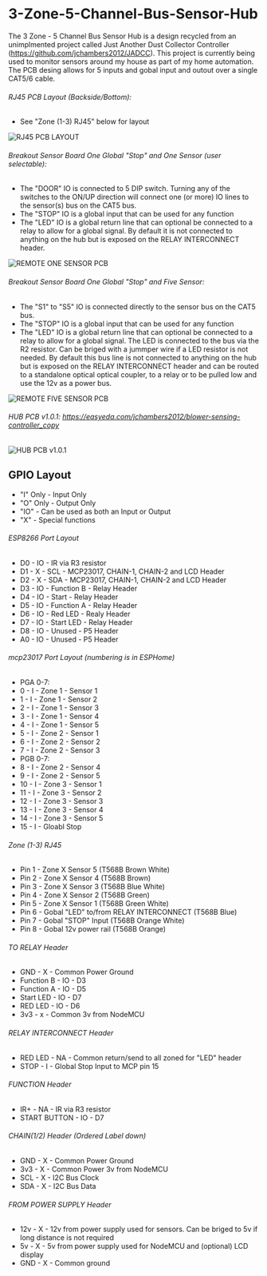 # 3-Zone-5-Channel-Bus-Sensor-Hub

The 3 Zone - 5 Channel Bus Sensor Hub is a design recycled from an unimplmented project called Just Another Dust Collector Controller (https://github.com/jchambers2012/JADCC).  This project is currently being used to monitor sensors around my house as part of my home automation.  The PCB desing allows for 5 inputs and gobal input and outout over a single CAT5/6 cable.


###### RJ45 PCB Layout (Backside/Bottom):
 - See "Zone (1-3) RJ45" below for layout
 
![RJ45 PCB LAYOUT](https://github.com/jchambers2012/3-Zone-5-Channel-Bus-Sensor-Hub/blob/master/Images/RJ45_PINOUT.jpg)

 ###### Breakout Sensor Board One Global "Stop" and One Sensor (user selectable):
 - The "DOOR" IO is connected to 5 DIP switch.  Turning any of the switches to the ON/UP direction will connect one (or more) IO lines to the sensor(s) bus on the CAT5 bus.
 - The "STOP" IO is a global input that can be used for any function
 - The "LED" IO is a global return line that can optional be connected to a relay to allow for a global signal.  By default it is not connected to anything on the hub but is exposed on the RELAY INTERCONNECT header.
 
![REMOTE ONE SENSOR PCB](https://github.com/jchambers2012/3-Zone-5-Channel-Bus-Sensor-Hub/blob/master/Images/REMOTE_1Z_1S.jpg)

###### Breakout Sensor Board One Global "Stop" and Five Sensor:
 - The "S1" to "S5" IO is connected directly to the sensor bus on the CAT5 bus.
 - The "STOP" IO is a global input that can be used for any function
 - The "LED" IO is a global return line that can optional be connected to a relay to allow for a global signal.  The LED is connected to the bus via the R2 resistor.  Can be briged with a jummper wire if a LED resistor is not needed.  By default this bus line is not connected to anything on the hub but is exposed on the RELAY INTERCONNECT header and can be routed to a standalone optical optical coupler, to a relay or to be pulled low and use the 12v as a power bus.
 
![REMOTE FIVE SENSOR PCB](https://github.com/jchambers2012/3-Zone-5-Channel-Bus-Sensor-Hub/blob/master/Images/REMOTE_1Z_5S.jpg)


###### HUB PCB v1.0.1: https://easyeda.com/jchambers2012/blower-sensing-controller_copy

![HUB PCB v1.0.1](https://github.com/jchambers2012/3-Zone-5-Channel-Bus-Sensor-Hub/blob/master/Images/PCB_HUB.jpg)

## GPIO Layout

- "I" Only - Input Only
- "O" Only - Output Only 
- "IO"     - Can be used as both an Input or Output 
- "X"      - Special functions

###### ESP8266 Port Layout
- D0 - IO - IR via R3 resistor
- D1 - X  - SCL        - MCP23017, CHAIN-1, CHAIN-2 and LCD Header
- D2 - X  - SDA        - MCP23017, CHAIN-1, CHAIN-2 and LCD Header
- D3 - IO - Function B - Relay Header
- D4 - IO - Start      - Relay Header
- D5 - IO - Function A - Relay Header
- D6 - IO - Red LED    - Realy Header
- D7 - IO - Start LED  - Relay Header
- D8 - IO - Unused     - P5 Header
- A0 - IO - Unused     - P5 Header

###### mcp23017 Port Layout (numbering is in ESPHome)
- PGA 0-7:
-  0 - I  - Zone 1 - Sensor 1
-  1 - I  - Zone 1 - Sensor 2
-  2 - I  - Zone 1 - Sensor 3
-  3 - I  - Zone 1 - Sensor 4
-  4 - I  - Zone 1 - Sensor 5 
-  5 - I  - Zone 2 - Sensor 1
-  6 - I  - Zone 2 - Sensor 2
-  7 - I  - Zone 2 - Sensor 3
- PGB 0-7:
-  8 - I  - Zone 2 - Sensor 4
-  9 - I  - Zone 2 - Sensor 5
- 10 - I  - Zone 3 - Sensor 1
- 11 - I  - Zone 3 - Sensor 2
- 12 - I  - Zone 3 - Sensor 3
- 13 - I  - Zone 3 - Sensor 4
- 14 - I  - Zone 3 - Sensor 5
- 15 - I  - Gloabl Stop

###### Zone (1-3) RJ45
- Pin 1 - Zone X Sensor 5 (T568B Brown White)
- Pin 2 - Zone X Sensor 4 (T568B Brown)
- Pin 3 - Zone X Sensor 3 (T568B Blue White)
- Pin 4 - Zone X Sensor 2 (T568B Green)
- Pin 5 - Zone X Sensor 1 (T568B Green White)
- Pin 6 - Gobal "LED" to/from RELAY INTERCONNECT (T568B Blue)
- Pin 7 - Gobal "STOP" Input (T568B Orange White)
- Pin 8 - Gobal 12v power rail (T568B Orange)

###### TO RELAY Header
- GND        - X - Common Power Ground
- Function B - IO - D3
- Function A - IO - D5
- Start LED  - IO - D7
- RED LED    - IO - D6
- 3v3        - x  - Common 3v from NodeMCU

###### RELAY INTERCONNECT Header
- RED LED - NA - Common return/send to all zoned for "LED" header
- STOP    - I  - Global Stop Input to MCP pin 15

###### FUNCTION Header
- IR+          - NA - IR via R3 resistor
- START BUTTON - IO - D7

###### CHAIN(1/2) Header (Ordered Label down)
- GND - X - Common Power Ground
- 3v3 - X - Common Power 3v from NodeMCU
- SCL - X - I2C Bus Clock
- SDA - X - I2C Bus Data

###### FROM POWER SUPPLY Header
- 12v - X - 12v from power supply used for sensors.  Can be briged to 5v if long distance is not required
- 5v  - X - 5v from power supply used for NodeMCU and (optional) LCD display
- GND - X - Common ground
